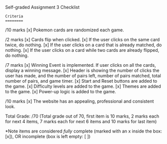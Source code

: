 Self-graded Assignment 3 Checklist

    Criteria	
    ========
/10 marks
[x]  Pokemon cards are randomized each game.

/2 marks
[x]  Cards flip when clicked.
[x]  If the user clicks on the same card twice, do nothing.
[x]  If the user clicks on a card that is already matched, do nothing.
[x]  If the user clicks on a card while two cards are already flipped, do nothing.

/7 marks
[x]  Winning Event is implemented. If user clicks on all the cards, display a winning message.
[x]  Header is showing the number of clicks the user has made, and the number of pairs left, number of pairs matched, total number of pairs, and game timer.
[x]  Start and Reset buttons are added to the game.
[x]  Difficulty levels are added to the game.
[x]  Themes are added to the game.
[x]  Power-up logic is added to the game.

/10 marks
[x]  The website has an appealing, professional and consistent look. 

Total Grade:
  /70 (Total grade out of 70, first item is 10 marks, 2 marks each for next 4 items, 7 marks each for next 6 items and 10 marks for last item)

*Note items are considered *fully* complete (marked with an x inside the box: [x]), OR incomplete (box is left empty: [ ])